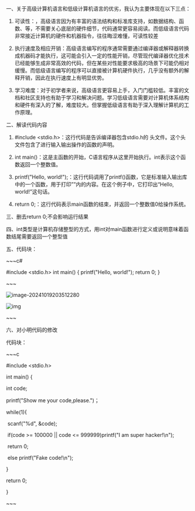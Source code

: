 一、关于高级计算机语言和低级计算机语言的优劣，我认为主要体现在以下三点：

 

1. 可读性：，高级语言因为有丰富的语法结构和标准库支持，如数据结构、函数、等，不需要关心底层的硬件细节，代码通常更容易阅读。而低级语言代码非常接近计算机的硬件和机器指令，往往晦涩难懂，可读性较差

 

2. 执行速度及相应开销：高级语言编写的程序通常需要通过编译器或解释器转换成机器码才能执行，这可能会引入一定的性能开销，尽管现代编译器优化技术已经能够生成非常高效的代码，但在某些对性能要求极高的场景下可能仍相对缓慢。而低级语言编写的程序可以直接被计算机硬件执行，几乎没有额外的解释开销，因此在执行速度上有明显优势。

 

3. 学习难度：对于初学者来说，高级语言更容易上手，入门门槛较低。丰富的文档和社区支持也有助于学习和解决问题。学习低级语言需要对计算机体系结构和硬件有深入的了解，难度较大。但掌握低级语言有助于深入理解计算机的工作原理。



 

二、解读代码内容

 

1. #include <stdio.h>：这行代码是告诉编译器包含stdio.h的 头文件。这个头文件包含了进行输入输出操作的函数的声明。

 

2. int main()：这是主函数的开始，C语言程序从这里开始执行。int表示这个函数返回一个整数值。

 

3. printf("Hello, world!");：这行代码调用了printf()函数，它是标准输入输出库中的一个函数，用于打印””内的内容。在这个例子中，它打印出“Hello, world!”这句话。

 

4. return 0;：这行代码表示main函数的结束，并返回一个整数值0给操作系统。

 

 

 三、删去return 0;不会影响运行结果

 

 

 四、int类型是计算机存储整型的方式，用int对main函数进行定义或说明意味着函数结尾需要返回一个整型值





五、代码块：

\~~~c#

\#include <stdio.h> int main() {  printf("Hello, world!");  return 0; }

\~~~

 

![image-20241019203512280](C:\Users\洋洋\AppData\Roaming\Typora\typora-user-images\image-20241019203512280.png)

![img](file:///C:/Users/洋洋/AppData/Local/Packages/oice_16_974fa576_32c1d314_1d52/AC/Temp/msohtmlclip1/01/clip_image002.png)

\~~~





六、对小明代码的修改

代码块：

\~~~c

\#include <stdio.h>

int main() {

  int code;

  printf("Show me your code,please.")；

  while(1){

​    scanf("%d", &code);

​    if(code >= 100000 || code <= 999999)printf("I am super hacker!\n");

​    return 0;

​    else printf("Fake code!\n");

  }

  return 0;

}

\~~~

 
